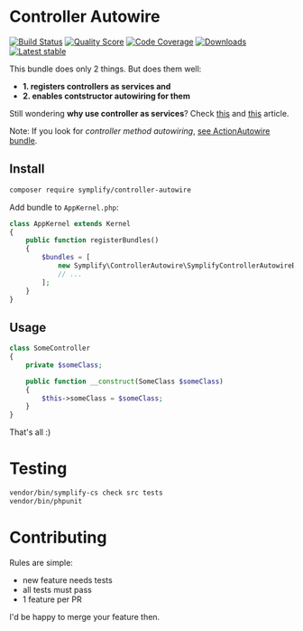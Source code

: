 # Controller Autowire

[![Build Status](https://img.shields.io/travis/Symplify/ControllerAutowire.svg?style=flat-square)](https://travis-ci.org/Symplify/ControllerAutowire)
[![Quality Score](https://img.shields.io/scrutinizer/g/Symplify/ControllerAutowire.svg?style=flat-square)](https://scrutinizer-ci.com/g/Symplify/ControllerAutowire)
[![Code Coverage](https://img.shields.io/scrutinizer/coverage/g/Symplify/ControllerAutowire.svg?style=flat-square)](https://scrutinizer-ci.com/g/Symplify/ControllerAutowire)
[![Downloads](https://img.shields.io/packagist/dt/symplify/controller-autowire.svg?style=flat-square)](https://packagist.org/packages/symplify/controller-autowire)
[![Latest stable](https://img.shields.io/packagist/v/symplify/controller-autowire.svg?style=flat-square)](https://packagist.org/packages/symplify/controller-autowire)


This bundle does only 2 things. But does them well:

- **1. registers controllers as services and**
- **2. enables contstructor autowiring for them**


Still wondering **why use controller as services**? Check [this](http://richardmiller.co.uk/2011/04/15/symfony2-controller-as-service) and
[this](http://php-and-symfony.matthiasnoback.nl/2014/06/how-to-create-framework-independent-controllers/) article.

Note: If you look for *controller method autowiring*, [see ActionAutowire bundle](https://github.com/Symplify/ActionAutowire).

## Install

```bash
composer require symplify/controller-autowire
```

Add bundle to `AppKernel.php`:

```php
class AppKernel extends Kernel
{
    public function registerBundles()
    {
        $bundles = [
            new Symplify\ControllerAutowire\SymplifyControllerAutowireBundle(),
            // ...
        ];
    }
}
```


## Usage

```php
class SomeController
{
    private $someClass;

    public function __construct(SomeClass $someClass)
    {
        $this->someClass = $someClass;
    }
}
```

That's all :)


# Testing

```bash
vendor/bin/symplify-cs check src tests
vendor/bin/phpunit
```


# Contributing

Rules are simple:

- new feature needs tests
- all tests must pass
- 1 feature per PR

I'd be happy to merge your feature then.
